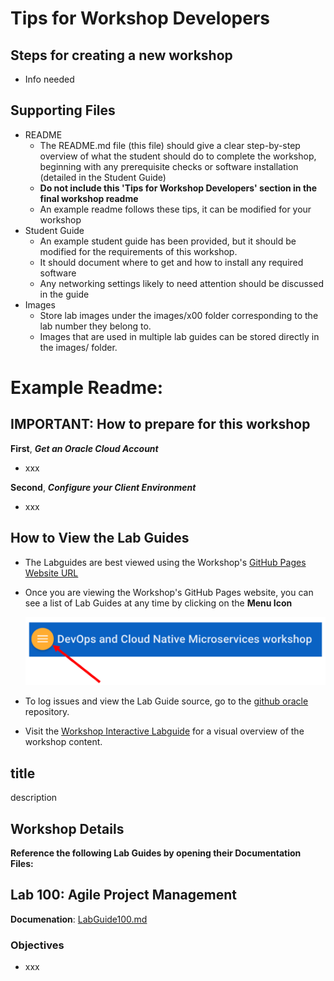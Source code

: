 # Tips for Workshop Developers
    
## Steps for creating a new workshop

- Info needed

## Supporting Files

- README
    - The README.md file (this file) should give a clear step-by-step overview of what the student should do to complete the workshop, beginning with any prerequisite checks or software installation (detailed in the Student Guide)
    - **Do not include this 'Tips for Workshop Developers' section in the final workshop readme**
    - An example readme follows these tips, it can be modified for your workshop
- Student Guide
    - An example student guide has been provided, but it should be modified for the requirements of this workshop.
    - It should document where to get and how to install any required software
    - Any networking settings likely to need attention should be discussed in the guide
- Images
    - Store lab images under the images/x00 folder corresponding to the lab number they belong to. 
    - Images that are used in multiple lab guides can be stored directly in the images/ folder.

# Example Readme:
## IMPORTANT: How to prepare for this workshop

**First**, ***Get an Oracle Cloud Account*** 
- xxx
        
**Second**, ***Configure your Client Environment***
- xxx
      
## How to View the Lab Guides

- The Labguides are best viewed using the Workshop's [GitHub Pages Website URL](https://pcdavies.github.io/DevopsAutomationChefJenkins/chefjenkins-devops) 

- Once you are viewing the Workshop's GitHub Pages website, you can see a list of Lab Guides at any time by clicking on the **Menu Icon**

    ![](images/WorkshopMenu.png)  

- To log issues and view the Lab Guide source, go to the [github oracle](https://github.com/pcdavies/DevopsAutomationChefJenkins) repository.

- Visit the [Workshop Interactive Labguide](https://launch.oracle.com/?sdlc) for a visual overview of the workshop content. 

## title

description 

## Workshop Details

**Reference the following Lab Guides by opening their Documentation Files:**

## Lab 100: Agile Project Management

**Documenation**: [LabGuide100.md](LabGuide100.md)

### Objectives

- xxx
